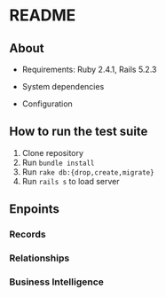 # README

## About

* Requirements: Ruby 2.4.1, Rails 5.2.3

* System dependencies

* Configuration

## How to run the test suite
1. Clone repository
2. Run `bundle install`
3. Run `rake db:{drop,create,migrate}`
4. Run `rails s` to load server

## Enpoints

### Records

### Relationships

### Business Intelligence 


